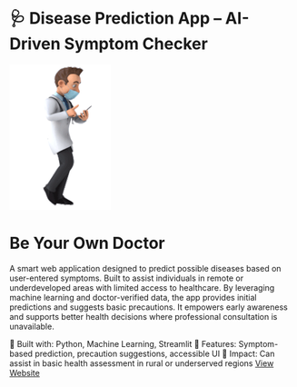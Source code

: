 # 🩺 Disease Prediction App – AI-Driven Symptom Checker 
![App Demo](doctor-400_256.gif)

# Be Your Own Doctor 

A smart web application designed to predict possible diseases based on user-entered symptoms. Built to assist individuals in remote or underdeveloped areas with limited access to healthcare. By leveraging machine learning and doctor-verified data, the app provides initial predictions and suggests basic precautions. It empowers early awareness and supports better health decisions where professional consultation is unavailable.

🔹 Built with: Python, Machine Learning, Streamlit
🔹 Features: Symptom-based prediction, precaution suggestions, accessible UI
🔹 Impact: Can assist in basic health assessment in rural or underserved regions
[View Website](https://ai-powered-disease-prediction-6396gr7cnvuns6ce6ocjve.streamlit.app/)


